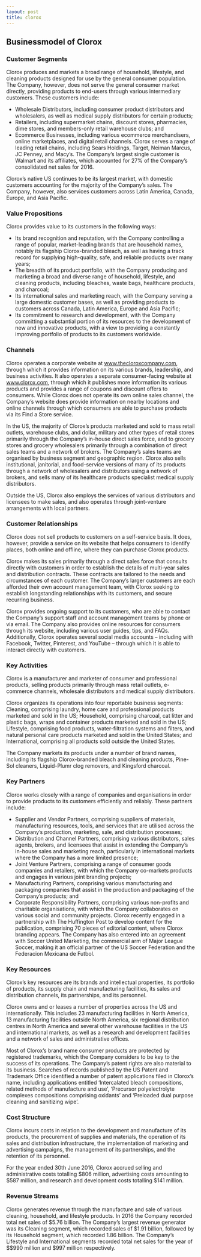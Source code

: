 ```yaml
---
layout: post
title: clorox
---
```


Businessmodel of Clorox
------------------------

### Customer Segments

Clorox produces and markets a broad range of household, lifestyle, and cleaning products designed for use by the general consumer population. The Company, however, does not serve the general consumer market directly, providing products to end-users through various intermediary customers. These customers include:

 * Wholesale Distributors, including consumer product distributors and wholesalers, as well as medical supply distributors for certain products;
* Retailers, including supermarket chains, discount stores, pharmacies, dime stores, and members-only retail warehouse clubs; and
* Ecommerce Businesses, including various ecommerce merchandisers, online marketplaces, and digital retail channels.
 Clorox serves a range of leading retail chains, including Sears Holdings, Target, Neiman Marcus, JC Penney, and Macy’s. The Company’s largest single customer is Walmart and its affiliates, which accounted for 27% of the Company’s consolidated net sales for 2016.

Clorox’s native US continues to be its largest market, with domestic customers accounting for the majority of the Company’s sales. The Company, however, also services customers across Latin America, Canada, Europe, and Asia Pacific.

### Value Propositions

Clorox provides value to its customers in the following ways:

 * Its brand recognition and reputation, with the Company controlling a range of popular, market-leading brands that are household names, notably its flagship Clorox-branded bleach, as well as having a track record for supplying high-quality, safe, and reliable products over many years;
* The breadth of its product portfolio, with the Company producing and marketing a broad and diverse range of household, lifestyle, and cleaning products, including bleaches, waste bags, healthcare products, and charcoal;
* Its international sales and marketing reach, with the Company serving a large domestic customer bases, as well as providing products to customers across Canada, Latin America, Europe and Asia Pacific;
* Its commitment to research and development, with the Company committing a substantial portion of its resources to the development of new and innovative products, with a view to providing a constantly improving portfolio of products to its customers worldwide.
 ### Channels

Clorox operates a corporate website at www.thecloroxcompany.com, through which it provides information on its various brands, leadership, and business activities. It also operates a separate consumer-facing website at www.clorox.com, through which it publishes more information its various products and provides a range of coupons and discount offers to consumers. While Clorox does not operate its own online sales channel, the Company’s website does provide information on nearby locations and online channels through which consumers are able to purchase products via its Find a Store service.

In the US, the majority of Clorox’s products marketed and sold to mass retail outlets, warehouse clubs, and dollar, military and other types of retail stores primarily through the Company’s in-house direct sales force, and to grocery stores and grocery wholesalers primarily through a combination of direct sales teams and a network of brokers. The Company’s sales teams are organised by business segment and geographic region. Clorox also sells institutional, janitorial, and food-service versions of many of its products through a network of wholesalers and distributors using a network of brokers, and sells many of its healthcare products specialist medical supply distributors.

Outside the US, Clorox also employs the services of various distributors and licensees to make sales, and also operates through joint-venture arrangements with local partners.

### Customer Relationships

Clorox does not sell products to customers on a self-service basis. It does, however, provide a service on its website that helps consumers to identify places, both online and offline, where they can purchase Clorox products.

Clorox makes its sales primarily through a direct sales force that consults directly with customers in order to establish the details of multi-year sales and distribution contracts. These contracts are tailored to the needs and circumstances of each customer. The Company’s larger customers are each afforded their own account management team, with Clorox seeking to establish longstanding relationships with its customers, and secure recurring business.

Clorox provides ongoing support to its customers, who are able to contact the Company’s support staff and account management teams by phone or via email. The Company also provides online resources for consumers through its website, including various user guides, tips, and FAQs. Additionally, Clorox operates several social media accounts – including with Facebook, Twitter, Pinterest, and YouTube – through which it is able to interact directly with customers.

### Key Activities

Clorox is a manufacturer and marketer of consumer and professional products, selling products primarily through mass retail outlets, e-commerce channels, wholesale distributors and medical supply distributors.

Clorox organizes its operations into four reportable business segments: Cleaning, comprising laundry, home care and professional products marketed and sold in the US; Household, comprising charcoal, cat litter and plastic bags, wraps and container products marketed and sold in the US; Lifestyle, comprising food products, water-filtration systems and filters, and natural personal care products marketed and sold in the United States; and International, comprising all products sold outside the United States.

The Company markets its products under a number of brand names, including its flagship Clorox-branded bleach and cleaning products, Pine-Sol cleaners, Liquid-Plumr clog removers, and Kingsford charcoal.

### Key Partners

Clorox works closely with a range of companies and organisations in order to provide products to its customers efficiently and reliably. These partners include:

 * Supplier and Vendor Partners, comprising suppliers of materials, manufacturing resources, tools, and services that are utilised across the Company’s production, marketing, sale, and distribution processes;
* Distribution and Channel Partners, comprising various distributors, sales agents, brokers, and licensees that assist in extending the Company’s in-house sales and marketing reach, particularly in international markets where the Company has a more limited presence;
* Joint Venture Partners, comprising a range of consumer goods companies and retailers, with which the Company co-markets products and engages in various joint branding projects;
* Manufacturing Partners, comprising various manufacturing and packaging companies that assist in the production and packaging of the Company’s products; and
* Corporate Responsibility Partners, comprising various non-profits and charitable organisations, with which the Company collaborates on various social and community projects.
 Clorox recently engaged in a partnership with The Huffington Post to develop content for the publication, comprising 70 pieces of editorial content, where Clorox branding appears. The Company has also entered into an agreement with Soccer United Marketing, the commercial arm of Major League Soccer, making it an official partner of the US Soccer Federation and the Federacion Mexicana de Futbol.

### Key Resources

Clorox’s key resources are its brands and intellectual properties, its portfolio of products, its supply chain and manufacturing facilities, its sales and distribution channels, its partnerships, and its personnel.

Clorox owns and or leases a number of properties across the US and internationally. This includes 23 manufacturing facilities in North America, 13 manufacturing facilities outside North America, six regional distribution centres in North America and several other warehouse facilities in the US and international markets, as well as a research and development facilities and a network of sales and administrative offices.

Most of Clorox’s brand name consumer products are protected by registered trademarks, which the Company considers to be key to the success of its operations. The Company’s patent rights are also material to its business. Searches of records published by the US Patent and Trademark Office identified a number of patent applications filed in Clorox’s name, including applications entitled ‘Intercalated bleach compositions, related methods of manufacture and use’, ‘Precursor polyelectrolyte complexes compositions comprising oxidants’ and ‘Preloaded dual purpose cleaning and sanitizing wipe’.

### Cost Structure

Clorox incurs costs in relation to the development and manufacture of its products, the procurement of supplies and materials, the operation of its sales and distribution infrastructure, the implementation of marketing and advertising campaigns, the management of its partnerships, and the retention of its personnel.

For the year ended 30th June 2016, Clorox accrued selling and administrative costs totalling $806 million, advertising costs amounting to $587 million, and research and development costs totalling $141 million.

### Revenue Streams

Clorox generates revenue through the manufacture and sale of various cleaning, household, and lifestyle products. In 2016 the Company recorded total net sales of $5.76 billion. The Company’s largest revenue generator was its Cleaning segment, which recorded sales of $1.91 billion, followed by its Household segment, which recorded 1.86 billion. The Company’s Lifestyle and International segments recorded total net sales for the year of $$990 million and $997 million respectively.
